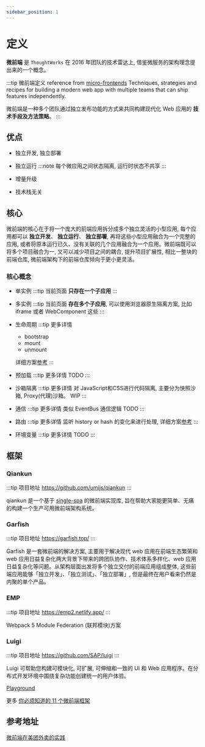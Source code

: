 ```yaml
---
sidebar_position: 1
---
```


# 定义

**微前端** 是 `ThoughtWorks` 在 2016 年团队的技术雷达上, 借鉴微服务的架构理念提出来的一个概念。

:::tip 微前端定义 reference from [micro-frontends](https://micro-frontends.org/)
Techniques, strategies and recipes for building a modern web app with multiple teams that can ship features independently.

微前端是一种多个团队通过独立发布功能的方式来共同构建现代化 Web 应用的 **技术手段及方法策略**。
:::

## 优点

-   独立开发, 独立部署
-   独立运行
    :::note
    每个微应用之间状态隔离, 运行时状态不共享
    :::

-   增量升级
-   技术栈无关

## 核心

微前端的核心在于将一个庞大的前端应用拆分成多个独立灵活的小型应用, 每个应用都可以 **独立开发**、 **独立运行**、 **独立部署**, 再将这些小型应用融合为一个完整的应用, 或者将原本运行已久、没有关联的几个应用融合为一个应用。微前端既可以将多个项目融合为一, 又可以减少项目之间的耦合, 提升项目扩展性, 相比一整块的前端仓库, 微前端架构下的前端仓库倾向于更小更灵活。

### 核心概念

-   单实例
    :::tip
    当前页面 **只存在一个子应用**
    :::

-   多实例
    :::tip
    当前页面 **存在多个子应用**, 可以使用浏览器原生隔离方案, 比如 iframe 或者 WebComponent 这些
    :::

-   生命周期
    :::tip 更多详情
    - bootstrap
    - mount
    - unmount
    
    详细方案[参考](./lifecycle.md)
    :::

-   预加载
    :::tip 更多详情
    TODO
    :::

-   沙箱隔离
    :::tip 更多详情
    对 JavaScript和CSS进行代码隔离, 主要分为快照沙箱, Proxy(代理)沙箱。
    WIP
    :::

-   通信
    :::tip 更多详情
    类似 EventBus 通信逻辑
    TODO
    :::

-   路由
    :::tip 更多详情
    监听 history or hash 的变化来进行处理, 详细方案[参考](./route.md)
    :::

-   环境变量
    :::tip 更多详情
    TODO
    :::

## 框架

### Qiankun

:::tip 项目地址
https://github.com/umijs/qiankun
:::

qiankun 是一个基于 [single-spa](https://github.com/single-spa/single-spa) 的微前端实现库, 旨在帮助大家能更简单、无痛的构建一个生产可用微前端架构系统。

### Garfish

:::tip 项目地址
https://garfish.top/
:::

Garfish 是一套微前端的解决方案, 主要用于解决现代 web 应用在前端生态繁荣和 web 应用日益复杂化两大背景下带来的跨团队协作、技术体系多样化、web 应用日益复杂化等问题。从架构层面出发将多个独立交付的前端应用组成整体, 这些前端应用能够「独立开发」、「独立测试」、「独立部署」, 但是最终在用户看来仍然是内聚的单个产品。

### EMP

:::tip 项目地址
https://emp2.netlify.app/
:::

Webpack 5 Module Federation (联邦模块)方案

### Luigi

:::tip 项目地址
https://github.com/SAP/luigi
:::

Luigi 可帮助您构建可模块化, 可扩展, 可伸缩和一致的 UI 和 Web 应用程序。在分布式开发环境中围绕复杂功能创建统一的用户体验。

[Playground](https://fiddle.luigi-project.io/)

更多 [你必须知道的 11 个微前端框架](https://www.infoq.cn/article/22ciyqbs3s0bhekvnorp)

## 参考地址

[微前端在美团外卖的实践](https://tech.meituan.com/2020/02/27/meituan-waimai-micro-frontends-practice.html)
